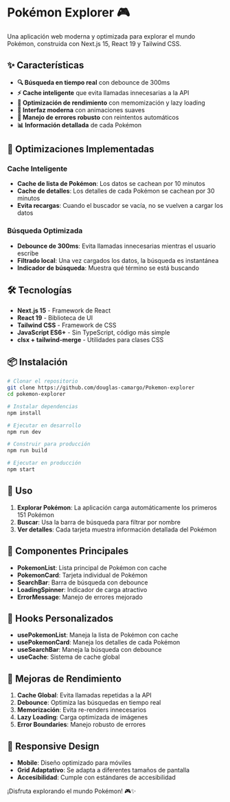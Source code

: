 # Pokémon Explorer 🎮

Una aplicación web moderna y optimizada para explorar el mundo Pokémon, construida con Next.js 15, React 19 y Tailwind CSS.

## ✨ Características

- **🔍 Búsqueda en tiempo real** con debounce de 300ms
- **⚡ Cache inteligente** que evita llamadas innecesarias a la API
- **🚀 Optimización de rendimiento** con memomización y lazy loading
- **📱 Interfaz moderna** con animaciones suaves
- **🔄 Manejo de errores robusto** con reintentos automáticos
- **📊 Información detallada** de cada Pokémon

## 🚀 Optimizaciones Implementadas

### Cache Inteligente
- **Cache de lista de Pokémon**: Los datos se cachean por 10 minutos
- **Cache de detalles**: Los detalles de cada Pokémon se cachean por 30 minutos
- **Evita recargas**: Cuando el buscador se vacía, no se vuelven a cargar los datos

### Búsqueda Optimizada
- **Debounce de 300ms**: Evita llamadas innecesarias mientras el usuario escribe
- **Filtrado local**: Una vez cargados los datos, la búsqueda es instantánea
- **Indicador de búsqueda**: Muestra qué término se está buscando

## 🛠️ Tecnologías

- **Next.js 15** - Framework de React
- **React 19** - Biblioteca de UI
- **Tailwind CSS** - Framework de CSS
- **JavaScript ES6+** - Sin TypeScript, código más simple
- **clsx + tailwind-merge** - Utilidades para clases CSS

## 📦 Instalación

```bash
# Clonar el repositorio
git clone https://github.com/douglas-camargo/Pokemon-explorer
cd pokemon-explorer

# Instalar dependencias
npm install

# Ejecutar en desarrollo
npm run dev

# Construir para producción
npm run build

# Ejecutar en producción
npm start
```

## 🎯 Uso

1. **Explorar Pokémon**: La aplicación carga automáticamente los primeros 151 Pokémon
2. **Buscar**: Usa la barra de búsqueda para filtrar por nombre
3. **Ver detalles**: Cada tarjeta muestra información detallada del Pokémon

## 🎨 Componentes Principales

- **PokemonList**: Lista principal de Pokémon con cache
- **PokemonCard**: Tarjeta individual de Pokémon
- **SearchBar**: Barra de búsqueda con debounce
- **LoadingSpinner**: Indicador de carga atractivo
- **ErrorMessage**: Manejo de errores mejorado

## 🔄 Hooks Personalizados

- **usePokemonList**: Maneja la lista de Pokémon con cache
- **usePokemonCard**: Maneja los detalles de cada Pokémon
- **useSearchBar**: Maneja la búsqueda con debounce
- **useCache**: Sistema de cache global

## 🚀 Mejoras de Rendimiento

1. **Cache Global**: Evita llamadas repetidas a la API
2. **Debounce**: Optimiza las búsquedas en tiempo real
3. **Memorización**: Evita re-renders innecesarios
4. **Lazy Loading**: Carga optimizada de imágenes
5. **Error Boundaries**: Manejo robusto de errores

## 📱 Responsive Design

- **Mobile**: Diseño optimizado para móviles
- **Grid Adaptativo**: Se adapta a diferentes tamaños de pantalla
- **Accesibilidad**: Cumple con estándares de accesibilidad

¡Disfruta explorando el mundo Pokémon! 🎮✨
